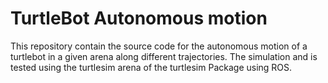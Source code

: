 # TurtleBot Autonomous motion
This repository contain the source code for the autonomous motion of a turtlebot in a given arena along different trajectories. The simulation and is tested using the turtlesim arena of the turtlesim Package using ROS.
